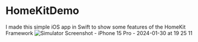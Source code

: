 # HomeKitDemo
I made this simple iOS app in Swift to show some features of the HomeKit Framework
![Simulator Screenshot - iPhone 15 Pro - 2024-01-30 at 19 25 11](https://github.com/angelosstaboulis/HomeKitDemo/assets/79055304/0387f3af-913b-49b4-9ac6-8908c474b0ad)
